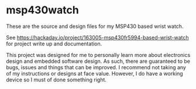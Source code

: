 # msp430watch

These are the source and design files for my MSP430 based wrist watch.

See https://hackaday.io/project/163005-msp430fr5994-based-wrist-watch for project write up and documentation.

This project was designed for me to personally learn more about electronics design and embedded software design. As such, there are guaranteed to be bugs, issues and things that can be improved. I recommend not taking any of my instructions or designs at face value. However, I do have a working device so I must of done something right.
